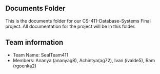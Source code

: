 ## Documents Folder

This is the documents folder for our CS-411-Database-Systems Final project. All documentation for the project will be in this folder. 

## Team information
- Team Name: SealTeam411
- Members: Ananya (ananyag8), Achintya(ag72), Ivan (ivalde5), Ram (rgoenka2)
